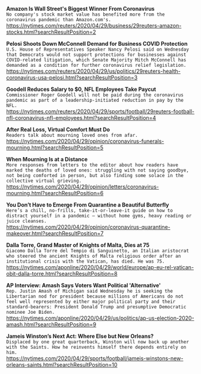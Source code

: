 **Amazon Is Wall Street's Biggest Winner From Coronavirus**\
`No company's stock market value has benefited more from the coronavirus pandemic than Amazon.com's. `\
https://nytimes.com/reuters/2020/04/29/business/29reuters-amazon-stocks.html?searchResultPosition=2

**Pelosi Shoots Down McConnell Demand for Business COVID Protection**\
`U.S. House of Representatives Speaker Nancy Pelosi said on Wednesday that Democrats would not support protections for businesses against COVID-related litigation, which Senate Majority Mitch McConnell has demanded as a condition for further coronavirus relief legislation.`\
https://nytimes.com/reuters/2020/04/29/us/politics/29reuters-health-coronavirus-usa-pelosi.html?searchResultPosition=3

**Goodell Reduces Salary to $0, NFL Employees Take Paycut**\
`Commissioner Roger Goodell will not be paid during the coronavirus pandemic as part of a leadership-initiated reduction in pay by the NFL.`\
https://nytimes.com/reuters/2020/04/29/sports/football/29reuters-football-nfl-coronavirus-nfl-employees.html?searchResultPosition=4

**After Real Loss, Virtual Comfort Must Do**\
`Readers talk about mourning loved ones from afar.`\
https://nytimes.com/2020/04/29/opinion/coronavirus-funerals-mourning.html?searchResultPosition=5

**When Mourning Is at a Distance**\
`More responses from letters to the editor about how readers have marked the deaths of loved ones: struggling with not saying goodbye, not being comforted in person, but also finding some solace in the collective virtual grieving.`\
https://nytimes.com/2020/04/29/opinion/letters/coronavirus-mourning.html?searchResultPosition=6

**You Don’t Have to Emerge From Quarantine a Beautiful Butterfly**\
`Here’s a chill, no-frills, take-it-or-leave-it guide on how to distract yourself in a pandemic — without home gyms, heavy reading or juice cleanses.`\
https://nytimes.com/2020/04/29/opinion/coronavirus-quarantine-makeover.html?searchResultPosition=7

**Dalla Torre, Grand Master of Knights of Malta, Dies at 75**\
`Giacomo Dalla Torre del Tempio di Sanguinetto, an Italian aristocrat who steered the ancient Knights of Malta religious order after an institutional crisis with the Vatican, has died. He was 75.`\
https://nytimes.com/aponline/2020/04/29/world/europe/ap-eu-rel-vatican-obit-dalla-torre.html?searchResultPosition=8

**AP Interview: Amash Says Voters Want Political 'Alternative'**\
`Rep. Justin Amash of Michigan said Wednesday he is seeking the Libertarian nod for president because millions of Americans do not feel well represented by either major political party and their standard-bearers: President Donald Trump and presumptive Democratic nominee Joe Biden.`\
https://nytimes.com/aponline/2020/04/29/us/politics/ap-us-election-2020-amash.html?searchResultPosition=9

**Jameis Winston’s Next Act: Where Else but New Orleans?**\
`Displaced by one great quarterback, Winston will now back up another with the Saints. How he reinvents himself there depends entirely on him.`\
https://nytimes.com/2020/04/29/sports/football/jameis-winstons-new-orleans-saints.html?searchResultPosition=10


